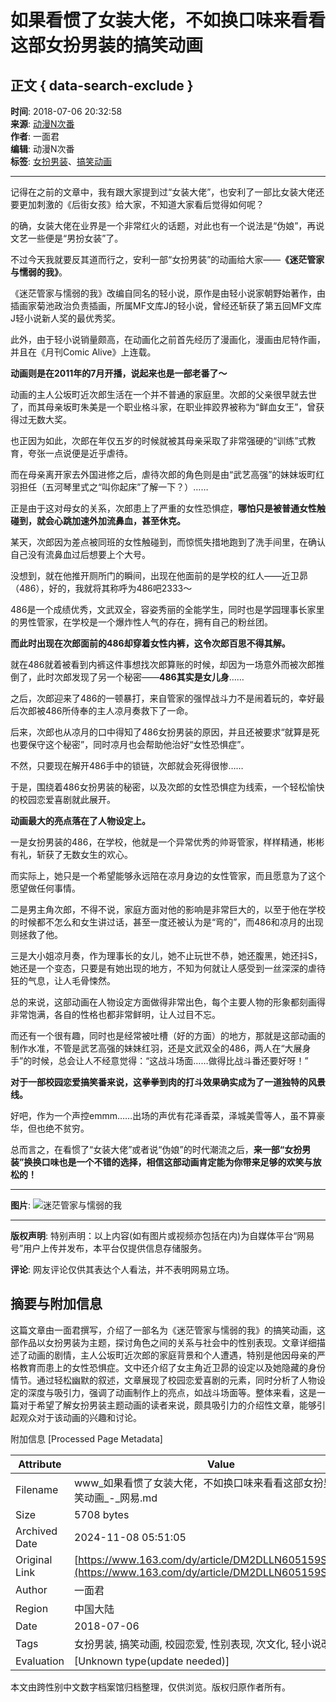 # 如果看惯了女装大佬，不如换口味来看看这部女扮男装的搞笑动画

## 正文 { data-search-exclude }


**时间**: 2018-07-06 20:32:58  
**来源**: [动漫N次番](https://www.163.com/dy/media/T1468931495662.html)  
**作者**: 一面君  
**编辑**: 动漫N次番  
**标签**: [女扮男装](#)、[搞笑动画](#)

---

记得在之前的文章中，我有跟大家提到过“女装大佬”，也安利了一部比女装大佬还要更加刺激的《后街女孩》给大家，不知道大家看后觉得如何呢？

的确，女装大佬在业界是一个非常红火的话题，对此也有一个说法是“伪娘”，再说文艺一些便是“男扮女装”了。

不过今天我就要反其道而行之，安利一部“女扮男装”的动画给大家——**《迷茫管家与懦弱的我》**。

《迷茫管家与懦弱的我》改编自同名的轻小说，原作是由轻小说家朝野始著作，由插画家菊池政治负责插画，所属MF文库J的轻小说，曾经还斩获了第五回MF文库J轻小说新人奖的最优秀奖。

此外，由于轻小说销量颇高，在动画化之前首先经历了漫画化，漫画由尼特作画，并且在《月刊Comic Alive》上连载。

**动画则是在2011年的7月开播，说起来也是一部老番了～**

动画的主人公坂町近次郎生活在一个并不普通的家庭里。次郎的父亲很早就去世了，而其母亲坂町朱美是一个职业格斗家，在职业摔跤界被称为“鲜血女王”，曾获得过无数大奖。

也正因为如此，次郎在年仅五岁的时候就被其母亲采取了非常强硬的“训练”式教育，夸张一点说便是近乎虐待。

而在母亲离开家去外国进修之后，虐待次郎的角色则是由“武艺高强”的妹妹坂町红羽担任（五河琴里式之“叫你起床”了解一下？）……

正是由于这对母女的关系，次郎患上了严重的女性恐惧症，**哪怕只是被普通女性触碰到，就会心跳加速外加流鼻血，甚至休克。**

某天，次郎因为差点被同班的女性触碰到，而惊慌失措地跑到了洗手间里，在确认自己没有流鼻血过后想要上个大号。

没想到，就在他推开厕所门的瞬间，出现在他面前的是学校的红人——近卫昴（486），好的，我就将其称呼为486吧2333～

486是一个成绩优秀，文武双全，容姿秀丽的全能学生，同时也是学园理事长家里的男性管家，在学校是一个爆炸性人气的存在，拥有自己的粉丝团。

**而此时出现在次郎面前的486却穿着女性内裤，这令次郎百思不得其解。**

就在486就着被看到内裤这件事想找次郎算账的时候，却因为一场意外而被次郎推倒了，此时次郎发现了另一个秘密——**486其实是女儿身**……

之后，次郎迎来了486的一顿暴打，来自管家的强悍战斗力不是闹着玩的，幸好最后次郎被486所侍奉的主人凉月奏救下了一命。

后来，次郎也从凉月的口中得知了486女扮男装的原因，并且还被要求“就算是死也要保守这个秘密”，同时凉月也会帮助他治好“女性恐惧症”。

不然，只要现在解开486手中的锁链，次郎就会死得很惨……

于是，围绕着486女扮男装的秘密，以及次郎的女性恐惧症为线索，一个轻松愉快的校园恋爱喜剧就此展开。

**动画最大的亮点落在了人物设定上。**

一是女扮男装的486，在学校，他就是一个异常优秀的帅哥管家，样样精通，彬彬有礼，斩获了无数女生的欢心。

而实际上，她只是一个希望能够永远陪在凉月身边的女性管家，而且愿意为了这个愿望做任何事情。

二是男主角次郎，不得不说，家庭方面对他的影响是非常巨大的，以至于他在学校的时候都不怎么和女生讲过话，甚至一度还被认为是“弯的”，而486和凉月的出现则拯救了他。

三是大小姐凉月奏，作为理事长的女儿，她不止玩世不恭，她还腹黑，她还抖S，她还是一个变态，只要是有她出现的地方，不知为何就让人感受到一丝深深的虐待狂的气息，让人毛骨悚然。

总的来说，这部动画在人物设定方面做得非常出色，每个主要人物的形象都刻画得非常饱满，各自的性格也都非常鲜明，让人过目不忘。

而还有一个很有趣，同时也是经常被吐槽（好的方面）的地方，那就是这部动画的制作水准，不管是武艺高强的妹妹红羽，还是文武双全的486，两人在“大展身手”的时候，总会让人不经意觉得：“这战斗场面……做得比战斗番还要好呀！”

**对于一部校园恋爱搞笑番来说，这拳拳到肉的打斗效果确实成为了一道独特的风景线。**

好吧，作为一个声控emmm……出场的声优有花泽香菜，泽城美雪等人，虽不算豪华，但也绝不贫穷。

总而言之，在看惯了“女装大佬”或者说“伪娘”的时代潮流之后，**来一部“女扮男装”换换口味也是一个不错的选择，相信这部动画肯定能为你带来足够的欢笑与放松的！**

---

**图片**: ![迷茫管家与懦弱的我](https://nimg.ws.126.net/?url=http://dingyue.ws.126.net/FCWGqoEmUqQlEpYD80EBSyPvbKdzpc3hLWFWRg4=QmKpb1514770548074.jpeg&thumbnail=160y160&quality=80&type=jpg)

---

**版权声明**: 特别声明：以上内容(如有图片或视频亦包括在内)为自媒体平台“网易号”用户上传并发布，本平台仅提供信息存储服务。

**评论**: 网友评论仅供其表达个人看法，并不表明网易立场。

## 摘要与附加信息

<!-- tcd_abstract -->
这篇文章由一面君撰写，介绍了一部名为《迷茫管家与懦弱的我》的搞笑动画，这部作品以女扮男装为主题，探讨角色之间的关系与社会中的性别表现。文章详细描述了动画的剧情，主人公坂町近次郎的家庭背景和个人遭遇，特别是他因母亲的严格教育而患上的女性恐惧症。文中还介绍了女主角近卫昴的设定以及她隐藏的身份情节。通过轻松幽默的叙述，文章展现了校园恋爱喜剧的元素，同时分析了人物设定的深度与吸引力，强调了动画制作上的亮点，如战斗场面等。整体来看，这是一篇对于希望了解女扮男装主题动画的读者来说，颇具吸引力的介绍性文章，能够引起观众对于该动画的兴趣和讨论。
<!-- tcd_abstract_end -->

附加信息 [Processed Page Metadata]

| Attribute       | Value                                  |
|-----------------|----------------------------------------|
| Filename        | www_如果看惯了女装大佬，不如换口味来看看这部女扮男装的搞笑动画_-_网易.md                             |
| Size            | 5708 bytes                           |
| Archived Date   | 2024-11-08 05:51:05                             |
| Original Link   | [https://www.163.com/dy/article/DM2DLLN605159SNS.html](https://www.163.com/dy/article/DM2DLLN605159SNS.html)                       |
| Author          | 一面君                               |
| Region          | 中国大陆                               |
| Date            | 2018-07-06                                 |
| Tags            | 女扮男装, 搞笑动画, 校园恋爱, 性别表现, 次文化, 轻小说改编                                 |
| Evaluation            | [Unknown type(update needed)]                                 |
<!-- tcd_table_end -->

本文由跨性别中文数字档案馆归档整理，仅供浏览。版权归原作者所有。

